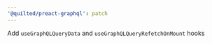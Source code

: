 ```yaml
---
'@quilted/preact-graphql': patch
---
```


Add `useGraphQLQueryData` and `useGraphQLQueryRefetchOnMount` hooks
